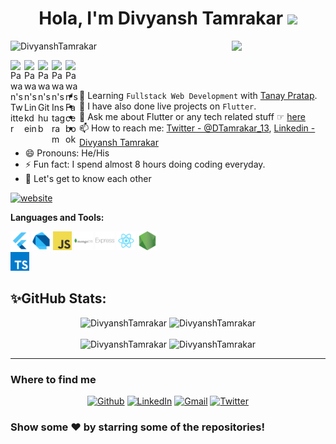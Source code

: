 <div align="center">
   <h1> Hola, I'm Divyansh Tamrakar <img src="https://media.giphy.com/media/hvRJCLFzcasrR4ia7z/giphy.gif" width="25px"></h1>
</div>
<img src="https://camo.githubusercontent.com/410dd0b1b800cd1e13965237beee2a32474be978/68747470733a2f2f6d656469612e67697068792e636f6d2f6d656469612f4d3967624264396e6244724f5475314d71782f67697068792e676966" align="right" width="150"/>

<p align="left"> <img src="https://komarev.com/ghpvc/?username=DivyanshTamrakar&label=Views&color=blue&style=plastic" alt="DivyanshTamrakar" /> </p>

<a href="https://twitter.com/DTamrakar_13">
  <img align="left" alt="Pawan's Twitter" width="22px" src="https://cdn.jsdelivr.net/npm/simple-icons@v3/icons/twitter.svg" />
</a>
<a href="https://www.linkedin.com/in/divyansh-tamrakar/">
  <img align="left" alt="Pawan's Linkdein" width="22px" src="https://cdn.jsdelivr.net/npm/simple-icons@v3/icons/linkedin.svg" />
</a>
<a href="https://github.com/DivyanshTamrakar">
  <img align="left" alt="Pawan's Github" width="22px" src="https://cdn.jsdelivr.net/npm/simple-icons@v3/icons/github.svg" />
</a>
<a href="https://www.instagram.com/tamrakar_divyansh_01/">
  <img align="left" alt="Pawan's Instagram" width="22px" src="https://cdn.jsdelivr.net/npm/simple-icons@v3/icons/instagram.svg" />
</a>
<a href="https://www.facebook.com/divyansh.tamrakar.7/">
  <img align="left" alt="Pawan's Facebook" width="22px" src="https://cdn.jsdelivr.net/npm/simple-icons@v3/icons/facebook.svg" />
</a>
<br/>
<br/>



- 🔭 Learning `Fullstack Web Development` with [Tanay Pratap](https://twitter.com/tanaypratap).
- 🌱 I have also done live projects on `Flutter`.
- 💬 Ask me about Flutter or any tech related stuff ☞ [here](https://www.instagram.com/tamrakar.divyansh01/)
- 📫 How to reach me: [Twitter - @DTamrakar_13](https://twitter.com/DTamrakar_13), [Linkedin - Divyansh Tamrakar](https://www.linkedin.com/in/divyansh-tamrakar/)
- 😄 Pronouns: He/His
- ⚡ Fun fact: I spend almost 8 hours doing coding everyday.
- 💭 Let's get to know each other 

[![website](https://img.shields.io/badge/PortfolioWebsite-tamrakardivyansh189.netlify.app-2648ff?style=flat-square&logo=google-chrome)](https://tamrakardivyansh189.netlify.app/)


**Languages and Tools:**

  
<code><img height="30" src="https://raw.githubusercontent.com/github/explore/80688e429a7d4ef2fca1e82350fe8e3517d3494d/topics/flutter/flutter.png"></code>
<code><img height="30" src="https://raw.githubusercontent.com/github/explore/80688e429a7d4ef2fca1e82350fe8e3517d3494d/topics/dart/dart.png"></code>
<code><img height="30" src="https://raw.githubusercontent.com/github/explore/80688e429a7d4ef2fca1e82350fe8e3517d3494d/topics/javascript/javascript.png"></code>
<code><img height="30" src="https://raw.githubusercontent.com/github/explore/80688e429a7d4ef2fca1e82350fe8e3517d3494d/topics/mongodb/mongodb.png"></code>
<code><img height="30" src="https://raw.githubusercontent.com/github/explore/80688e429a7d4ef2fca1e82350fe8e3517d3494d/topics/express/express.png"></code>
<code><img height="30" src="https://raw.githubusercontent.com/github/explore/80688e429a7d4ef2fca1e82350fe8e3517d3494d/topics/react/react.png"></code>
<code><img height="30" src="https://raw.githubusercontent.com/github/explore/80688e429a7d4ef2fca1e82350fe8e3517d3494d/topics/nodejs/nodejs.png"></code>  
<code><img height="30" src="https://raw.githubusercontent.com/github/explore/80688e429a7d4ef2fca1e82350fe8e3517d3494d/topics/typescript/typescript.png"></code>  


## ✨GitHub Stats: 
<div align="center">
 <img width="48%" src="https://github-readme-streak-stats.herokuapp.com/?user=DivyanshTamrakar&theme=tokyonight" alt="DivyanshTamrakar" />
 <img width="48%" src="https://github-readme-stats.vercel.app/api?username=DivyanshTamrakar&show_icons=true&count_private=true&theme=tokyonight" alt="DivyanshTamrakar" />
</div>

<br/>

<div align="center">
<img width="41%" src="https://github-readme-stats.vercel.app/api/top-langs?username=DivyanshTamrakar&show_icons=true&locale=en&layout=compact&theme=tokyonight" alt="DivyanshTamrakar" />
 <img width="55%" src="https://activity-graph.herokuapp.com/graph?username=DivyanshTamrakar&theme=nord" alt="DivyanshTamrakar" />
</div>


  
   
---

<h3>Where to find me</h3>
<p align="center"><a href="https://github.com/DivyanshTamrakar" target="_blank"><img alt="Github" src="https://img.shields.io/badge/GitHub-%2312100E.svg?&style=for-the-badge&logo=Github&logoColor=white" /></a>  <a href="https://www.linkedin.com/in/divyansh-tamrakar/" target="_blank"><img alt="LinkedIn" src="https://img.shields.io/badge/linkedin-%230077B5.svg?&style=for-the-badge&logo=linkedin&logoColor=white" /></a> <a href="mailto:tamrakardivyansh189@gmail.com" target="_blank"><img alt="Gmail" src="https://img.shields.io/badge/Gmail-D14836?style=for-the-badge&logo=gmail&logoColor=white" /></a> <a href="https://twitter.com/DTamrakar_13" target="_blank"><img alt="Twitter" src="https://img.shields.io/badge/divyansh%20tamrakar%20-%231DA1F2.svg?&style=for-the-badge&logo=Twitter&logoColor=white"/></a>

</p>

### Show some ❤️ by starring some of the repositories!

</div>
